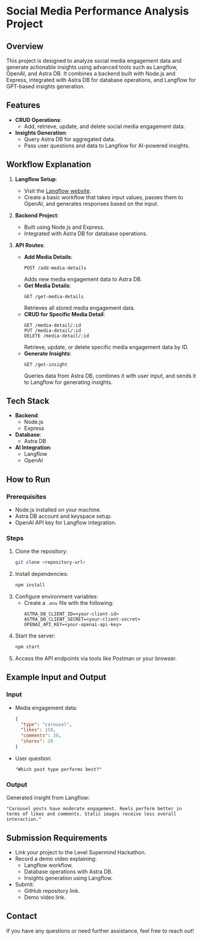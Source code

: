 # Social Media Performance Analysis Project

## Overview
This project is designed to analyze social media engagement data and generate actionable insights using advanced tools such as Langflow, OpenAI, and Astra DB. It combines a backend built with Node.js and Express, integrated with Astra DB for database operations, and Langflow for GPT-based insights generation.

## Features
- **CRUD Operations**:
  - Add, retrieve, update, and delete social media engagement data.
- **Insights Generation**:
  - Query Astra DB for aggregated data.
  - Pass user questions and data to Langflow for AI-powered insights.

## Workflow Explanation
1. **Langflow Setup**:
   - Visit the [Langflow website](https://www.langflow.org/).
   - Create a basic workflow that takes input values, passes them to OpenAI, and generates responses based on the input.

2. **Backend Project**:
   - Built using Node.js and Express.
   - Integrated with Astra DB for database operations.

3. **API Routes**:
   - **Add Media Details**:
     ```
     POST /add-media-details
     ```
     Adds new media engagement data to Astra DB.
   - **Get Media Details**:
     ```
     GET /get-media-details
     ```
     Retrieves all stored media engagement data.
   - **CRUD for Specific Media Detail**:
     ```
     GET /media-detail/:id
     PUT /media-detail/:id
     DELETE /media-detail/:id
     ```
     Retrieve, update, or delete specific media engagement data by ID.
   - **Generate Insights**:
     ```
     GET /get-insight
     ```
     Queries data from Astra DB, combines it with user input, and sends it to Langflow for generating insights.

## Tech Stack
- **Backend**:
  - Node.js
  - Express
- **Database**:
  - Astra DB
- **AI Integration**:
  - Langflow
  - OpenAI

## How to Run
### Prerequisites
- Node.js installed on your machine.
- Astra DB account and keyspace setup.
- OpenAI API key for Langflow integration.

### Steps
1. Clone the repository:
   ```bash
   git clone <repository-url>
   ```
2. Install dependencies:
   ```bash
   npm install
   ```
3. Configure environment variables:
   - Create a `.env` file with the following:
     ```env
     ASTRA_DB_CLIENT_ID=<your-client-id>
     ASTRA_DB_CLIENT_SECRET=<your-client-secret>
     OPENAI_API_KEY=<your-openai-api-key>
     ```
4. Start the server:
   ```bash
   npm start
   ```
5. Access the API endpoints via tools like Postman or your browser.

## Example Input and Output
### Input
- Media engagement data:
  ```json
  {
    "type": "carousel",
    "likes": 150,
    "comments": 30,
    "shares": 20
  }
  ```
- User question:
  ```
  "Which post type performs best?"
  ```

### Output
Generated insight from Langflow:
```text
"Carousel posts have moderate engagement. Reels perform better in terms of likes and comments. Static images receive less overall interaction."
```

## Submission Requirements
- Link your project to the Level Supermind Hackathon.
- Record a demo video explaining:
  - Langflow workflow.
  - Database operations with Astra DB.
  - Insights generation using Langflow.
- Submit:
  - GitHub repository link.
  - Demo video link.

## Contact
If you have any questions or need further assistance, feel free to reach out!

